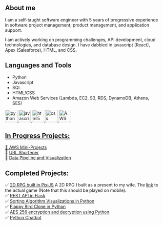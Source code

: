 ## About me
I am a self-taught software engineer with 5 years of progressive experience in software project management, product management, and application support. 

I am actively working on programming challenges, API development, cloud technologies, and database design. I have dabbled in javascript (React), Apex (Salesforce), HTML, and CSS.

## Languages and Tools 
- Python
- Javascript
- SQL
- HTML/CSS
- Amazon Web Services (Lambda, EC2, S3, RDS, DynamoDB, Athena, SES)  

<a href="https://www.python.org/" target="_blank" rel="noreferrer"> <img src="https://upload.wikimedia.org/wikipedia/commons/thumb/c/c3/Python-logo-notext.svg/242px-Python-logo-notext.svg.png" alt="python" width="40" height="40"/>
<a href="https://developer.mozilla.org/en-US/docs/Web/JavaScript" target="_blank" rel="noreferrer"> <img src="https://upload.wikimedia.org/wikipedia/commons/thumb/9/99/Unofficial_JavaScript_logo_2.svg/640px-Unofficial_JavaScript_logo_2.svg.png" alt="javascript" width="40" height="40"/>
<a href="https://dev.w3.org/html5/spec-LC/" target="_blank" rel="noreferrer"> <img src="https://upload.wikimedia.org/wikipedia/commons/thumb/6/61/HTML5_logo_and_wordmark.svg/260px-HTML5_logo_and_wordmark.svg.png" alt="html5" width="40" height="40"/>
<a href="https://www.w3.org/Style/CSS/Overview.en.html" target="_blank" rel="noreferrer"> <img src="https://upload.wikimedia.org/wikipedia/commons/thumb/d/d5/CSS3_logo_and_wordmark.svg/240px-CSS3_logo_and_wordmark.svg.png" alt="css" width="40" height="40"/>
<a href="https://aws.amazon.com/" target="_blank" rel="noreferrer"> <img src="https://upload.wikimedia.org/wikipedia/commons/thumb/9/93/Amazon_Web_Services_Logo.svg/225px-Amazon_Web_Services_Logo.svg.png" alt="AWS Web Services" width="40" height="40"/>

<!--

<a href="https://www.postgresql.org/" target="_blank" rel="noreferrer"> <img src="https://upload.wikimedia.org/wikipedia/commons/thumb/2/29/Postgresql_elephant.svg/240px-Postgresql_elephant.svg.png" alt="PostgreSQL" width="40" height="40"/>
<a href="https://git-scm.com/" target="_blank" rel="noreferrer"> <img src="https://upload.wikimedia.org/wikipedia/commons/thumb/e/e0/Git-logo.svg/300px-Git-logo.svg.png" alt="git" width="40" height="40"/>

<a href="" target="_blank" rel="noreferrer"> <img src="" alt="" width="40" height="40"/>
<a href="https://flask.palletsprojects.com/en/3.0.x/" target="_blank" rel="noreferrer"> <img src="https://upload.wikimedia.org/wikipedia/commons/thumb/3/3c/Flask_logo.svg/240px-Flask_logo.svg.png" alt="flask" width="40" height="40"/>



## Focused on Skill Development:
🌟 Software Engineering: Engaged in a mentorship program covering key areas, including Computer Science, Design Patterns, Data Structures, Algorithms, Object-Oriented Programming, Scalable Code Design, and Source Control Management.   
🌟 Cloud Technologies: Delving into AWS cloud services and their integration into software and data engineering projects.   
🌟 Database Design: Diving into database systems, including data modeling, entity relationship diagrams, normalization, and SQL querying, and incorporating these learnings into projects.  

-->

## In Progress Projects:
🚀 [AWS Mini-Projects](https://github.com/AdrianMarasigan/AWS-Mini-Projects/tree/main)  
🚀 [URL Shortener](https://github.com/c0olade/url-shortener)  
🚀 [Data Pipeline and Visualization](https://github.com/c0olade/data-pipeline)

## Completed Projects:
✅ [2D RPG built in PixiJS](https://github.com/AdrianMarasigan/2D-RPG) A 2D RPG I built as a present to my wife. The [link](https://c0olade.itch.io/jens-game) to the actual game (Note that this should be played on mobile).  
✅ [REST API in Flask](https://github.com/AdrianMarasigan/Software-Engineering-Learnings/blob/main/Mini-Projects/REST-API-Flask/README.md)  
✅ [Sorting Algorithm Visualizations in Python](https://github.com/c0olade/Software-Engineering-Journey/tree/main/Mini-Projects/Sorting%20Algorithm%20Visualizations)  
✅ [Flappy Bird Clone in Python](https://github.com/c0olade/Software-Engineering-Journey/tree/main/Mini-Projects/Floppy%20Bird%20Clone)  
✅ [AES 256 encryption and decryption using Python](https://github.com/c0olade/Software-Engineering-Journey/tree/main/Mini-Projects/AES%20256%20encryption%20and%20decryption%20using%20Python)  
✅ [Python Chatbot](https://github.com/c0olade/Software-Engineering-Journey/tree/main/Mini-Projects/Python%20Chatbot)  
